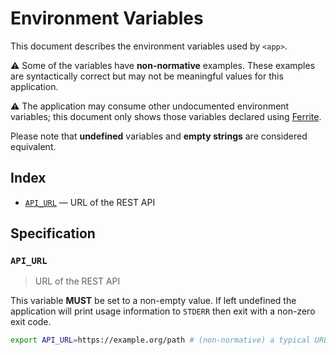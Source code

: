 # Environment Variables

This document describes the environment variables used by `<app>`.

⚠️ Some of the variables have **non-normative** examples. These examples are
syntactically correct but may not be meaningful values for this application.

⚠️ The application may consume other undocumented environment variables; this
document only shows those variables declared using [Ferrite].

Please note that **undefined** variables and **empty strings** are considered
equivalent.

## Index

- [`API_URL`](#API_URL) — URL of the REST API

## Specification

### `API_URL`

> URL of the REST API

This variable **MUST** be set to a non-empty value.
If left undefined the application will print usage information to `STDERR` then
exit with a non-zero exit code.

```bash
export API_URL=https://example.org/path # (non-normative) a typical URL for a web page
```

<!-- references -->

[ferrite]: https://github.com/dogmatiq/ferrite
